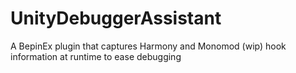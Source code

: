 # UnityDebuggerAssistant

A BepinEx plugin that captures Harmony and Monomod (wip) hook information at runtime to ease debugging
